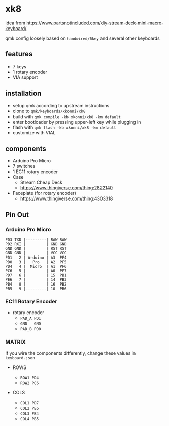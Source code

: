 # xk8

idea from https://www.partsnotincluded.com/diy-stream-deck-mini-macro-keyboard/

qmk config loosely based on `handwired/6key` and several other keyboards

## features

- 7 keys
- 1 rotary encoder
- VIA support

## installation

- setup qmk according to upstream instructions
- clone to `qmk/keyboards/xkonni/xk8`
- build with `qmk compile -kb xkonni/xk8 -km default`
- enter bootloader by pressing upper-left key while plugging in
- flash with `qmk flash -kb xkonni/xk8 -km default`
- customize with VIAL


## components

- Arduino Pro Micro
- 7 switches
- 1 EC11 rotary encoder
- Case
  - Stream Cheap Deck
  - https://www.thingiverse.com/thing:2822140
- Faceplate (for rotary encoder)
  - https://www.thingiverse.com/thing:4303318

## Pin Out

### Arduino Pro Micro

```
PD3 TXD |---------| RAW RAW
PD2 RXI |         | GND GND
GND GND |         | RST RST
GND GND |         | VCC VCC
PD1   2 | Arduino | A3  PF4
PD0   3 |   Pro   | A2  PF5
PD4   4 |  Micro  | A1  PF6
PC6   5 |         | A0  PF7
PD7   6 |         | 15  PB1
PE6   7 |         | 14  PB3
PB4   8 |         | 16  PB2
PB5   9 |---------| 10  PB6
```


### EC11 Rotary Encoder

- rotary encoder
  - `PAD_A PD1`
  - `GND   GND`
  - `PAD_B PD0`


### MATRIX

If you wire the components differently, change these values in `keyboard.json`

- ROWS
  - `ROW1 PD4`
  - `ROW2 PC6`

- COLS
  - `COL1 PD7`
  - `COL2 PE6`
  - `COL3 PB4`
  - `COL4 PB5`
